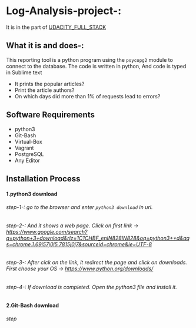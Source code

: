 # Log-Analysis-project-:
It is in the part of [UDACITY_FULL_STACK](https://in.udacity.com/course/full-stack-web-developer-nanodegree--nd004)
## What it is and does-:
This reporting tool is a python program using the `psycopg2` module to connect to the database. 
The code is written in python, And code is typed in Sublime text

 * It prints the popular articles?
 * Print the article authors?
 * On which days did more than 1% of requests lead to errors?
 
 ## Software Requirements
 * python3
 * Git-Bash
 * Virtual-Box
 * Vagrant
 * PostgreSQL
 * Any Editor

## Installation Process
 #### 1.python3 download
 ###### step-1-: go to the browser and enter `python3 download` in url.
 ###### step-2-: And it shows a web page. Click on first link -> https://www.google.com/search?q=python+3+download&rlz=1C1CHBF_enIN828IN828&oq=python3++d&aqs=chrome.1.69i57j0l5.7815j0j7&sourceid=chrome&ie=UTF-8
 ###### step-3-: After cick on the link, it redirect the page and click on downloads. First choose your OS -> https://www.python.org/downloads/
 ###### step-4-: If download is completed. Open the python3 file and install it.

 #### 2.Git-Bash download
 ###### step